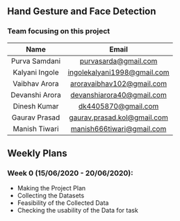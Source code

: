 ## Hand Gesture and Face Detection

### Team focusing on this project

| Name| Email|
|:---:|:---:|
| Purva Samdani |purvasarda@gmail.com|
| Kalyani Ingole|ingolekalyani1998@gmail.com|
| Vaibhav Arora|aroravaibhav102@gmail.com|
| Devanshi Arora | devanshiarora40@gmail.com|
| Dinesh Kumar | dk4405870@gmail.com|
| Gaurav Prasad | gaurav.prasad.kol@gmail.com|
| Manish Tiwari | manish666tiwari@gmail.com|

## Weekly Plans

### Week 0 (15/06/2020 - 20/06/2020):
* Making the Project Plan
* Collecting the Datasets
* Feasibility of the Collected Data
* Checking the usability of the Data for task
